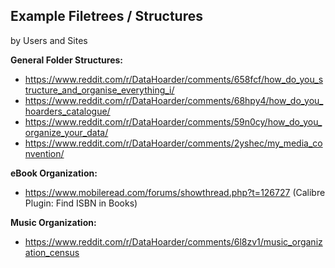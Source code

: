 ## Example Filetrees / Structures
by Users and Sites

**General Folder Structures:**
* https://www.reddit.com/r/DataHoarder/comments/658fcf/how_do_you_structure_and_organise_everything_i/
* https://www.reddit.com/r/DataHoarder/comments/68hpy4/how_do_you_hoarders_catalogue/
* https://www.reddit.com/r/DataHoarder/comments/59n0cy/how_do_you_organize_your_data/
* https://www.reddit.com/r/DataHoarder/comments/2yshec/my_media_convention/

**eBook Organization:**
* https://www.mobileread.com/forums/showthread.php?t=126727 (Calibre Plugin: Find ISBN in Books)

**Music Organization:**
* https://www.reddit.com/r/DataHoarder/comments/6l8zv1/music_organization_census
